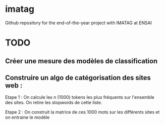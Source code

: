 # imatag
Github repository for the end-of-the-year project with IMATAG at ENSAI


# TODO

## Créer une mesure des modèles de classification



## Construire un algo de catégorisation des sites web :

Etape 1 : On calcule les n (1000) tokens les plus fréquents sur l'ensemble des sites. On retire les stopwords de cette liste.

Etape 2 : On construit la matrice de ces 1000 mots sur les différents sites et on entraine le modèle